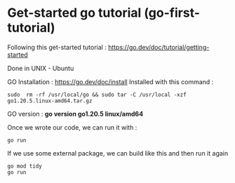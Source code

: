 # Get-started go tutorial (go-first-tutorial)
Following this get-started tutorial : https://go.dev/doc/tutorial/getting-started

Done in UNIX - Ubuntu

GO Installation : https://go.dev/doc/install
Installed with this command : 
```
sudo  rm -rf /usr/local/go && sudo tar -C /usr/local -xzf go1.20.5.linux-amd64.tar.gz
```

GO version : **go version go1.20.5 linux/amd64**

Once we wrote our code, we can run it with :
```
go run
```

If we use some external package, we can build like this and then run it again
```
go mod tidy
go run
```
